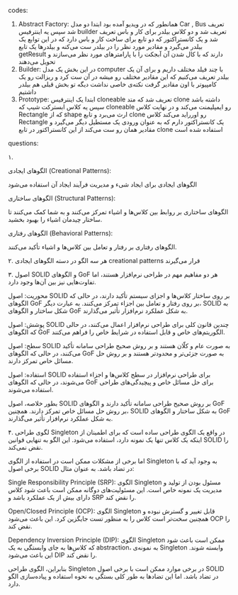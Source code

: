 codes:
1. Abstract Factory:
 همانطور که در ویدیو آمده بود ابتدا دو مدل Car , Bus تعریف شد سپس یه اینترفیس builder تعریف شد و دو کلاس بیلدر برای کار و باس تعریف شد و یک کانستراکتور که دو تابع برای ساخت کار و باس دارد که در این توابع یک بیلدر می‌گیرد و مقادیر مورد نظر را در بیلدر ست می‌کنه و بیلدرها یک تابع getResult دارند که با کال شدن آن آبجکت را با پارامترهای مورد نظر می‌سازند و تحویل می‌دهند
 2. Builder:
 در این بخش یک مدل computer با چند فیلد مختلف داریم و برای آن یک بیلدر تعریف می‌کنیم که این مقادیر مختلف رو میشه در آن ست کرد و ریزالت رو یک کامپیوتر با اون مقادیر گرفت
 نکته‌ی خاصی نداشت دیگه تو بخش قبلی هم بیلدر داشتیم
 3. Prototype:
 ابتدا یک اینترفیس cloneable تعریف شد که متد clone داشته باشد
 سپس یه کلاس ابسترکت شیپ که cloneable رو ایمپلیمنت می‌کند و در نهایت کلاس Rectangle که از shape ارث می‌برد و تابع clone رو اورراید می‌کند
 کلاس Rectangle یک کانستراکتور دارم که به عنوان ورودی یک مستطیل دیگر می‌گیرد و مقادیر همان رو ست می‌کند از این کانستراکتور در تابع clone استفاده شده است

 questions:
 
 ۱.
 
الگوهای ایجادی (Creational Patterns):

الگوهای ایجادی برای ایجاد شیء و مدیریت فرآیند ایجاد آن استفاده می‌شود

 الگوهای ساختاری (Structural Patterns):
 
الگوهای ساختاری بر روابط بین کلاس‌ها و اشیاء تمرکز می‌کنند و به شما کمک می‌کنند تا ساختار چیدمان اشیاء را بهبود بخشید.
 
  الگوهای رفتاری (Behavioral Patterns):
  
الگوهای رفتاری بر رفتار و تعامل بین کلاس‌ها و اشیاء تأکید می‌کنند.

۲.
هر سه الگو در دسته الگو‌های ایجادی creational patterns قرار می‌گیرند

۳.
اصول SOLID و الگوهای GoF هر دو مفاهیم مهم در طراحی نرم‌افزار هستند، اما تفاوت‌هایی نیز بین آن‌ها وجود دارد.

محوریت: اصول SOLID بر روی ساختار کلاس‌ها و اجزای سیستم تأکید دارند، در حالی که الگوهای GoF بر روی رفتار و تعامل بین اجزاء تمرکز می‌کنند. به عبارت دیگر، SOLID به شکل ساختار و الگوهای GoF به شکل عملکرد نرم‌افزار تأثیر می‌گذارند.

پوشش: اصول SOLID چندین قانون کلی برای طراحی نرم‌افزار اعمال می‌کنند، در حالی که الگوهای GoF الگوریتم‌های خاص و قابل استفاده در شرایط خاص را فراهم می‌کنند.

سطح: اصول SOLID به صورت عام و کلّان هستند و بر روش صحیح طراحی سامانه تأکید می‌کنند، در حالی که الگوهای GoF به صورت جزئی‌تر و محدودتر هستند و بر روش حل مسائل خاص تمرکز دارند.

استفاده: اصول SOLID برای طراحی نرم‌افزار در سطح کلاس‌ها و اجزاء استفاده می‌شوند، در حالی که الگوهای GoF برای حل مسائل خاص و پیچیدگی‌های طراحی استفاده می‌شوند.

بطور خلاصه، اصول SOLID بر روش صحیح طراحی سامانه تأکید دارند و الگوهای GoF بر روش حل مسائل خاص تمرکز دارند. همچنین، SOLID به شکل ساختار و الگوهای GoF به شکل عملکرد نرم‌افزار تأثیر می‌گذارند.

۴.
لگوی طراحی Singleton در واقع یک الگوی طراحی ساده است که برای اطمینان از اینکه یک کلاس تنها یک نمونه دارد، استفاده می‌شود. این الگو به تنهایی قوانین SOLID را نقض نمی‌کند. 

اما برخی از مشکلات ممکن است در استفاده از الگوی Singleton به وجود آید که با برخی اصول SOLID در تضاد باشد. به عنوان مثال:

Single Responsibility Principle (SRP): الگوی Singleton مسئول بودن از تولید و مدیریت یک نمونه خاص است. این مسئولیت‌های دوگانه ممکن است باعث شود کلاس دارای بیش از یک عملکرد باشد و SRP را نقض کند.

Open/Closed Principle (OCP): الگوی Singleton قابل تغییر و گسترش نبوده و همچنین سخت‌تر است کلاس را به منظور تست جایگزین کرد. این باعث می‌شود OCP را نقض کند.

Dependency Inversion Principle (DIP): الگوی Singleton ممکن است باعث شود که کلاس‌ها به جای وابستگی به یک abstraction، به نمونه‌ی Singleton وابسته شوند. این باعث می‌شود DIP را نقض کند.

بنابراین، الگوی طراحی Singleton در برخی موارد ممکن است با برخی اصول SOLID در تضاد باشد. اما این تضاد‌ها به طور کلی بستگی به نحوه استفاده و پیاده‌سازی الگو دارد.
